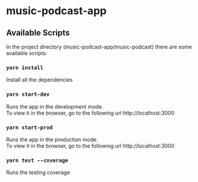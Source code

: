 # music-podcast-app

## Available Scripts

In the project directory (music-podcast-app/music-podcast) there are some available scripts:

### `yarn install`

Install all the dependencies

### `yarn start-dev`

Runs the app in the development mode.\
To view it in the browser, go to the following url http://localhost:3000

### `yarn start-prod`

Runs the app in the production mode.\
To view it in the browser, go to the following url http://localhost:3000

### `yarn test --coverage`

Runs the testing coverage
